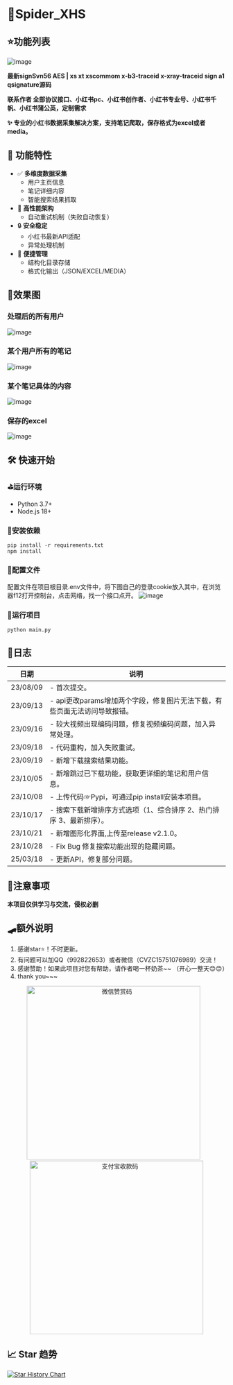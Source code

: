 # 🎀Spider_XHS

## ⭐功能列表
![image](https://github.com/user-attachments/assets/54c45c9d-294f-4a05-b74a-c78c7f02a180)



**最新signSvn56 AES | xs xt xscommom x-b3-traceid x-xray-traceid sign a1 qsignature源码**

**联系作者 全部协议接口、小红书pc、小红书创作者、小红书专业号、小红书千帆、小红书蒲公英，定制需求**

**✨ 专业的小红书数据采集解决方案，支持笔记爬取，保存格式为excel或者media。**


## 🌟 功能特性

- ✅ **多维度数据采集**
  - 用户主页信息
  - 笔记详细内容
  - 智能搜索结果抓取
- 🚀 **高性能架构**
  - 自动重试机制（失败自动恢复）
- 🔒 **安全稳定**
  - 小红书最新API适配
  - 异常处理机制
- 🎨 **便捷管理**
  - 结构化目录存储
  - 格式化输出（JSON/EXCEL/MEDIA）
  
## 🎨效果图
### 处理后的所有用户
![image](https://github.com/cv-cat/Spider_XHS/assets/94289429/00902dbd-4da1-45bc-90bb-19f5856a04ad)
### 某个用户所有的笔记
![image](https://github.com/cv-cat/Spider_XHS/assets/94289429/880884e8-4a1d-4dc1-a4dc-e168dd0e9896)
### 某个笔记具体的内容
![image](https://github.com/cv-cat/Spider_XHS/assets/94289429/d17f3f4e-cd44-4d3a-b9f6-d880da626cc8)
### 保存的excel
![image](https://github.com/user-attachments/assets/707f20ed-be27-4482-89b3-a5863bc360e7)

## 🛠️ 快速开始
### ⛳运行环境
- Python 3.7+
- Node.js 18+

### 🎯安装依赖
```
pip install -r requirements.txt
npm install
```

### 🎨配置文件
配置文件在项目根目录.env文件中，将下图自己的登录cookie放入其中，在浏览器f12打开控制台，点击网络，找一个接口点开。
![image](https://github.com/user-attachments/assets/6a7e4ecb-0432-4581-890a-577e0eae463d)

### 🚀运行项目
```
python main.py
```

## 🍥日志
   
| 日期       | 说明                                   |
|----------| ------------------------------------ |
| 23/08/09 | - 首次提交。 |
| 23/09/13 | - api更改params增加两个字段，修复图片无法下载，有些页面无法访问导致报错。 |
| 23/09/16 | - 较大视频出现编码问题，修复视频编码问题，加入异常处理。 |
| 23/09/18 | - 代码重构，加入失败重试。 |
| 23/09/19 | - 新增下载搜索结果功能。 |
| 23/10/05 | - 新增跳过已下载功能，获取更详细的笔记和用户信息。|
| 23/10/08 | - 上传代码☞Pypi，可通过pip install安装本项目。|
| 23/10/17 | - 搜索下载新增排序方式选项（1、综合排序 2、热门排序 3、最新排序）。|
| 23/10/21 | - 新增图形化界面,上传至release v2.1.0。|
| 23/10/28 | - Fix Bug 修复搜索功能出现的隐藏问题。|
| 25/03/18 | - 更新API，修复部分问题。|


## 🧸注意事项
**本项目仅供学习与交流，侵权必删**



## 🛹额外说明
1. 感谢star⭐！不时更新。
2. 有问题可以加QQ（992822653）或者微信（CVZC15751076989）交流！
3. 感谢赞助！如果此项目对您有帮助，请作者喝一杯奶茶~~ （开心一整天😊😊）
4. thank you~~~

<div align="center">
  <img src="./author/wx_pay.png" width="400px" alt="微信赞赏码"> 
  <img src="./author/zfb_pay.jpg" width="400px" alt="支付宝收款码">
</div>


## 📈 Star 趋势
<a href="https://www.star-history.com/#cv-cat/Spider_XHS&Date">
 <picture>
   <source media="(prefers-color-scheme: dark)" srcset="https://api.star-history.com/svg?repos=cv-cat/Spider_XHS&type=Date&theme=dark" />
   <source media="(prefers-color-scheme: light)" srcset="https://api.star-history.com/svg?repos=cv-cat/Spider_XHS&type=Date" />
   <img alt="Star History Chart" src="https://api.star-history.com/svg?repos=cv-cat/Spider_XHS&type=Date" />
 </picture>
</a>



